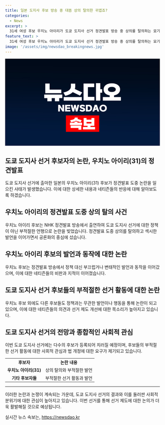 ```yaml
---
title: 일본 도지사 후보 방송 중 대뜸 상의 탈의한 귀엽죠?
categories:
  - News
excerpt: >
  31세 여성 후보 우치노 아이리가 도쿄 도지사 선거 정견발표 방송 중 상의를 탈의하는 묘기를 부리며 화제가 되었다. 그녀는 정책 대신 귀엽다며 개성을 내세우고, 일본 네티즌들은 이를 부정적으로 평가하고 있다. 이번 선거에는 56명의 후보가 등록하며, 일각에서는 선거제도의 개선을 요구하는 목소리가 나오고 있다. 함께하여 역대 최다 후보 등록되었으며, 법의 개정이 필요하다는 의견도 제기되고 있다. 이에 우치노 아이리를 향한 반응 뿐만 아니라 선거 전반에 대한 논의가 진행 중이다.
feature_text: >
  31세 여성 후보 우치노 아이리가 도쿄 도지사 선거 정견발표 방송 중 상의를 탈의하는 묘기를 부리며 화제가 되었다. 그녀는 정책 대신 귀엽다며 개성을 내세우고, 일본 네티즌들은 이를 부정적으로 평가하고 있다. 이번 선거에는 56명의 후보가 등록하며, 일각에서는 선거제도의 개선을 요구하는 목소리가 나오고 있다. 함께하여 역대 최다 후보 등록되었으며, 법의 개정이 필요하다는 의견도 제기되고 있다. 이에 우치노 아이리를 향한 반응 뿐만 아니라 선거 전반에 대한 논의가 진행 중이다.
image: '/assets/img/newsdao_breakingnews.jpg'
---
```


<p><img src="/assets/img/newsdao_breakingnews.jpg" alt="implanttips 속보" /></p>

<h2 data-ke-size="size26">도쿄 도지사 선거 후보자의 논란, 우치노 아이리(31)의 정견발표</h2>

<p data-ke-size="size16">도쿄 도지사 선거에 출마한 일본의 우치노 아이리(31) 후보가 정견발표 도중 논란을 일으킨 사태가 발생했습니다. 이에 대한 상세한 내용과 네티즌들의 반응에 대해 알아보도록 하겠습니다.</p>

<h2 data-ke-size="size24">우치노 아이리의 정견발표 도중 상의 탈의 사건</h2>

<p data-ke-size="size16">우치노 아이리 후보는 NHK 정견발표 방송에서 출연하여 도쿄 도지사 선거에 대한 정책이 아닌 부적절한 언행으로 논란을 빚었습니다. 정견발표 도중 상의를 탈의하고 섹시한 발언을 이어가면서 공론화의 중심에 섰습니다.</p>

<h2 data-ke-size="size24">우치노 아이리 후보의 발언과 동작에 대한 논란</h2>

<p data-ke-size="size16">우치노 후보는 정견발표 방송에서 정책 대신 부끄럽거나 변태적인 발언과 동작을 이어갔으며, 이에 대한 네티즌들의 비판과 지적이 이어졌습니다.</p>

<h2 data-ke-size="size24">도쿄 도지사 선거 후보들의 부적절한 선거 활동에 대한 논란</h2>

<p data-ke-size="size16">우치노 후보 외에도 다른 후보들도 정책과는 무관한 발언이나 행동을 통해 논란이 되고 있으며, 이에 대한 네티즌들의 의견과 선거 제도 개선에 대한 목소리가 높아지고 있습니다.</p>

<h2 data-ke-size="size24">도쿄 도지사 선거의 전망과 종합적인 사회적 관심</h2>

<p data-ke-size="size16">이번 도쿄 도지사 선거에는 다수의 후보가 등록되어 치러질 예정이며, 후보들의 부적절한 선거 활동에 대한 사회적 관심과 법 개정에 대한 요구가 제기되고 있습니다.</p>

<table>
    <tr>
        <td style="text-align: center; height: 17px;"><b>후보자</b></td>
        <td style="text-align: center; height: 17px;"><b>논란 내용</b></td>
    </tr>
    <tr>
        <td style="text-align: center; height: 17px;"><b>우치노 아이리(31)</b></td>
        <td style="text-align: center; height: 17px;">상의 탈의와 부적절한 발언</td>
    </tr>
    <tr>
        <td style="text-align: center; height: 17px;"><b>기타 후보자들</b></td>
        <td style="text-align: center; height: 17px;">부적절한 선거 활동과 발언</td>
    </tr>
</table>

<hr>

<p data-ke-size="size16">이러한 논란과 논쟁이 계속되는 가운데, 도쿄 도지사 선거의 결과와 이를 둘러싼 사회적 분위기에 대한 관심이 높아지고 있습니다. 이번 선거를 통해 선거 제도에 대한 논의가 더욱 활발해질 것으로 예상됩니다.</p>
실시간 뉴스 속보는, <a href="https://newsdao.kr" rel="dofollow">https://newsdao.kr</a>


